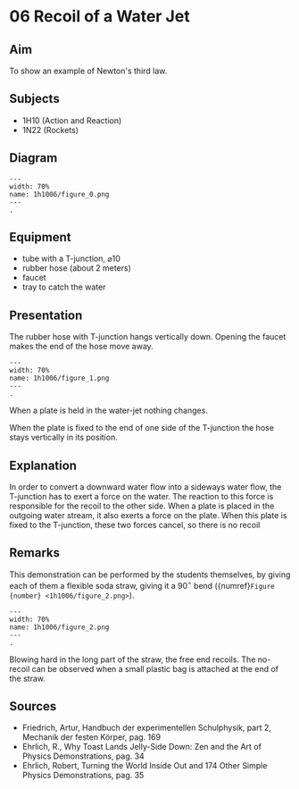 # 06 Recoil of a Water Jet   
  
## Aim   
 To show an example of Newton's third law.    
  
## Subjects   
* 1H10 (Action and Reaction) 
* 1N22 (Rockets)   

## Diagram
   
```{figure} figures/figure_0.png  
---  
width: 70%  
name: 1h1006/figure_0.png  
---  
. 
```

## Equipment
- tube with a T-junction, $\varnothing 10$
- rubber hose (about 2 meters)
- faucet
- tray to catch the water
    
  
## Presentation   
The rubber hose with T-junction hangs vertically down. Opening the faucet makes the end of the hose move away. 

```{figure} figures/figure_1.png  
---  
width: 70%  
name: 1h1006/figure_1.png  
---  
. 
```
When a plate is held in the water-jet nothing changes.

When the plate is fixed to the end of one side of the T-junction the hose stays vertically in its position.

  
## Explanation   
In order to convert a downward water flow into a sideways water flow, the T-junction has to exert a force on the water. The reaction to this force is responsible for the recoil to the other side. When a plate is placed in the outgoing water stream, it also exerts a force on the plate. When this plate is fixed to the T-junction, these two forces cancel, so there is no recoil    
  
## Remarks   
This demonstration can be performed by the students themselves, by giving each of them a flexible soda straw, giving it a $90^{\circ}$ bend ({numref}`Figure {number} <1h1006/figure_2.png>`).  

```{figure} figures/figure_2.png  
---  
width: 70%  
name: 1h1006/figure_2.png  
---  
. 
```

Blowing hard in the long part of the straw, the free end recoils. The no-recoil can be observed when a small plastic bag is attached at the end of the straw.
  
## Sources
 *  Friedrich, Artur, Handbuch der experimentellen Schulphysik, part 2, Mechanik der festen Körper, pag. 169 
 *  Ehrlich, R., Why Toast Lands Jelly-Side Down: Zen and the Art of Physics Demonstrations, pag. 34 
 *  Ehrlich, Robert, Turning the World Inside Out and 174 Other Simple Physics Demonstrations, pag. 35
  